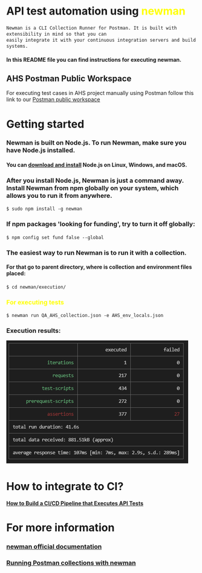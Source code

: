 # API test automation using <span style="color:yellow">newman</span>

    Newman is a CLI Collection Runner for Postman. It is built with extensibility in mind so that you can 
    easily integrate it with your continuous integration servers and build systems.

#### In this README file you can find instructions for executing newman. 

## AHS Postman Public Workspace
For executing test cases in AHS project manually using Postman follow this link to our [Postman public workspace](https://www.postman.com/akvelonhr/workspace/ahs-api)

# Getting started

### Newman is built on Node.js. To run Newman, make sure you have Node.js installed.
#### You can [download and install](https://nodejs.org/en/download/current/) Node.js on Linux, Windows, and macOS.

### After you install Node.js, Newman is just a command away. Install Newman from npm globally on your system, which allows you to run it from anywhere.
    $ sudo npm install -g newman

### If npm packages 'looking for funding', try to turn it off globally:
    $ npm config set fund false --global 

### The easiest way to run Newman is to run it with a collection.
#### For that go to parent directory, where is collection and environment files placed: 
    $ cd newman/execution/

### <span style="color:yellow">For executing tests</span>
    $ newman run QA_AHS_collection.json -e AHS_env_locals.json

### Execution results:
![Results](https://github.com/kadirovgm/newman/blob/master/execution/result.png)

# How to integrate to CI?
#### [How to Build a CI/CD Pipeline that Executes API Tests](https://dev.to/leading-edje/hello-newman-how-to-build-a-ci-cd-pipeline-that-executes-api-tests-2h5l)

# For more information
### [newman official documentation](https://www.npmjs.com/package/newman)
### [Running Postman collections with newman](https://learning.postman.com/docs/running-collections/using-newman-cli/command-line-integration-with-newman/)

